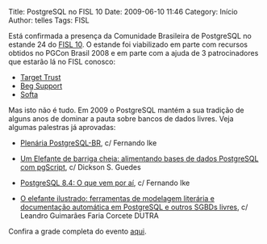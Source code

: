 Title: PostgreSQL no FISL 10
Date: 2009-06-10 11:46
Category: Início
Author: telles
Tags: FISL

Está confirmada a presença da Comunidade Brasileira de PostgreSQL no estande 24 do [FISL 10](http://fisl.softwarelivre.org/). O estande foi viabilizado em parte com recursos obtidos no PGCon Brasil 2008 e em parte com a ajuda de 3 patrocinadores que estarão lá no FISL conosco:

- [Target Trust](http://www.targettrust.com.br/)
- [Beg Support](http://www.begsupport.com/)
- [Softa](http://www.softa.com.br/)

Mas isto não é tudo. Em 2009 o PostgreSQL mantém a sua tradição de alguns anos de dominar a pauta sobre bancos de dados livres. Veja algumas palestras já aprovadas:

- [Plenária PostgreSQL-BR](http://fisl.softwarelivre.org/10/papers/pub/programacao/38), c/ Fernando Ike

- [Um Elefante de barriga cheia: alimentando bases de dados PostgreSQL com pgScript](http://fisl.softwarelivre.org/10/papers/pub/programacao/37), c/ Dickson S. Guedes

- [PostgreSQL 8.4: O que vem por aí](http://fisl.softwarelivre.org/10/papers/pub/programacao/604), c/ Fernando Ike

- [O elefante ilustrado: ferramentas de modelagem literária e documentação automática em PostgreSQL e outros SGBDs livres](http://fisl.softwarelivre.org/10/papers/pub/programacao/582), c/ Leandro Guimarães Faria Corcete DUTRA


Confira a grade completa do evento [aqui](http://fisl.softwarelivre.org/10/papers/pub/).
